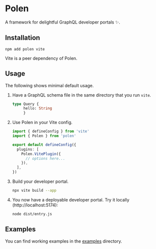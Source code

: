 # Polen

A framework for delightful GraphQL developer portals ✨.

## Installation

```
npm add polen vite
```

Vite is a peer dependency of Polen.

## Usage

The following shows minimal default usage.

1. Have a GraphQL schema file in the same directory that you run `vite`.

   ```graphql
   type Query {
      	hello: String
    	}
   ```

2. Use Polen in your Vite config.

   ```ts
   import { defineConfig } from 'vite'
   import { Polen } from 'polen'

   export default defineConfig({
     plugins: [
       Polen.VitePlugin({
         // options here...
       }),
     ],
   })
   ```

3. Build your developer portal.

   ```sh
   npx vite build --app
   ```

4. You now have a deployable developer portal. Try it locally
   (http://localhost:5174):

   ```sh
   node dist/entry.js
   ```

## Examples

You can find working examples in the [examples](./examples) directory.
